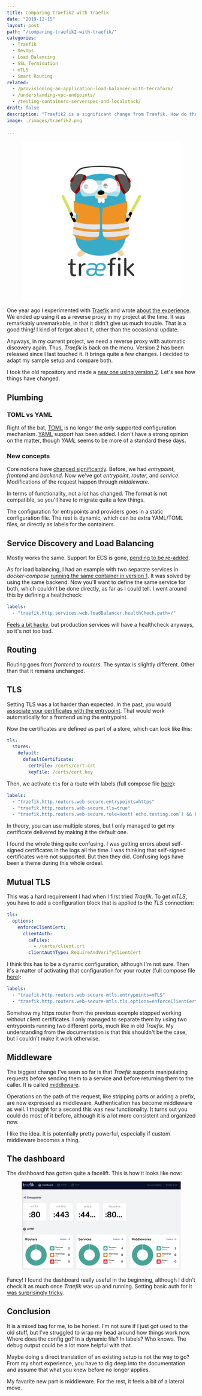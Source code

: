 ```yaml
---
title: Comparing Traefik2 with Traefik
date: "2019-12-15"
layout: post
path: "/comparing-traefik2-with-traefik/"
categories:
  - Traefik
  - DevOps
  - Load Balancing
  - SSL Termination
  - mTLS
  - Smart Routing
related:
  - /provisioning-an-application-load-balancer-with-terraform/
  - /understanding-vpc-endpoints/
  - /testing-containers-serverspec-and-localstack/
draft: false
description: "Traefik2 is a significant change from Traefik. How do the both compare? I have ported an old setup to the new format"
image: ./images/traefik2.png

---
```


<figure class="figure figure--left">
  <img src="./images/traefik2.png" alt="Directing traefik" />
</figure>

One year ago I experimented with [Traefik](https://traefik.io/) and wrote [about the experience](../setting-up-traefik/). We ended up using it as a reverse proxy in my project at the time. It was remarkably unremarkable, in that it didn't give us much trouble. That is a good thing! I kind of forgot about it, other than the occasional update. 

Anyways, in my current project, we need a reverse proxy with automatic discovery again. Thus, *Traefik* is back on the menu. Version 2 has been released since I last touched it. It brings quite a few changes. I decided to adapt my sample setup and compare both.

I took the old repository and made a [new one using version 2](https://github.com/sirech/traefik2-test). Let's see how things have changed.

<!--more-->

## Plumbing

### TOML vs YAML

Right of the bat, [TOML](https://github.com/toml-lang/toml) is no longer the only supported configuration mechanism. [YAML](https://yaml.org/) support has been added. I don't have a strong opinion on the matter, though _YAML_ seems to be more of a standard these days.

### New concepts

Core notions have [changed significantly](https://docs.traefik.io/migration/v1-to-v2/). Before, we had _entrypoint_, _frontend_ and _backend_. Now we've got _entrypoint_, _router_, and _service_. Modifications of the request happen through _middleware_.

In terms of functionality, not a lot has changed. The format is not compatible, so you'll have to migrate quite a few things.

The configuration for entrypoints and providers goes in a static configuration file. The rest is dynamic, which can be extra YAML/TOML files, or directly as labels for the containers.

## Service Discovery and Load Balancing

Mostly works the same. Support for ECS is gone, [pending to be re-added](https://github.com/containous/traefik/issues/4674).

As for load balancing, I had an example with two separate services in _docker-compose_ [running the same container in version 1](https://github.com/sirech/traefik-test/blob/master/docker-compose.app1.yml). It was solved by using the same backend. Now you'll want to define the same service for both, which couldn't be done directly, as far as I could tell. I went around this by defining a healthcheck:

```yaml
labels:
  - "traefik.http.services.web.loadBalancer.healthCheck.path=/"
```

[Feels a bit hacky](https://github.com/sirech/traefik2-test/blob/master/docker-compose.app1.yml), but production services will have a healthcheck anyways, so it's not too bad.

## Routing

Routing goes from _frontend_ to _routers_. The syntax is slightly different. Other than that it remains unchanged.

## TLS

Setting TLS was a lot harder than expected. In the past, you would [associate your certificates with the entrypoint](https://github.com/sirech/traefik-test/blob/master/traefik/traefik.toml#L17-L22). That would work automatically for a frontend using the entrypoint.

Now the certificates are defined as part of a store, which can look like this:

```yaml
tls:
  stores:
    default:
      defaultCertificate:
        certFile: /certs/cert.crt
        keyFile: /certs/cert.key
```

Then, we activate `tls` for a route with labels (full compose file [here](https://github.com/sirech/traefik2-test/blob/master/docker-compose.app2.yml)):

```yaml
labels:
  - "traefik.http.routers.web-secure.entrypoints=https"
  - "traefik.http.routers.web-secure.tls=true"
  - "traefik.http.routers.web-secure.rule=Host(`echo.testing.com`) && Path(`/standard`)"
```

In theory, you can use multiple stores, but I only managed to get my certificate delivered by making it the default one.

I found the whole thing quite confusing. I was getting errors about self-signed certificates in the logs all the time. I was thinking that self-signed certificates were not supported. But then they did. Confusing logs have been a theme during this whole ordeal.

## Mutual TLS

This was a hard requirement I had when I first tried _Traefik_. To get _mTLS_, you have to add a configuration block that is applied to the _TLS_ connection:

```yaml
tls:
  options:
    enforceClientCert:
      clientAuth:
        caFiles:
          - /certs/client.crt
        clientAuthType: RequireAndVerifyClientCert
```

I think this has to be a dynamic configuration, although I'm not sure. Then it's a matter of activating that configuration for your router (full compose file [here](https://github.com/sirech/traefik2-test/blob/master/docker-compose.app3.yml#L4-L12)):

```yaml
labels:
  - "traefik.http.routers.web-secure-mtls.entrypoints=mTLS"
  - "traefik.http.routers.web-secure-mtls.tls.options=enforceClientCert@file"
```

Somehow my https router from the previous example stopped working without client certificates. I only managed to separate them by using two entrypoints running two different ports, much like in old _Traefik_. My understanding from the documentation is that this shouldn't be the case, but I couldn't make it work otherwise.

## Middleware

The biggest change I've seen so far is that _Traefik_ supports manipulating requests before sending them to a service and before returning them to the caller. It is called [middleware](https://docs.traefik.io/middlewares/overview/).

Operations on the path of the request, like stripping parts or adding a prefix, are now expressed as middleware. Authentication has become middleware as well. I thought for a second this was new functionality. It turns out you could do most of it before, although it is a lot more consistent and organized now.

I like the idea. It is potentially pretty powerful, especially if custom middleware becomes a thing.

## The dashboard

The dashboard has gotten quite a facelift. This is how it looks like now:

<figure class="figure">
  <img src="./images/dashboard.png" alt="Traefik's Dashboard Revisited" />
</figure>

Fancy! I found the dashboard really useful in the beginning, although I didn't check it as much once _Traefik_ was up and running. Setting basic auth for it [was surprisingly tricky](https://github.com/sirech/traefik2-test/blob/master/docker-compose.base.yml#L18-L22).

## Conclusion

It is a mixed bag for me, to be honest. I'm not sure if I just got used to the old stuff, but I've struggled to wrap my head around how things work now. Where does the config go? In a dynamic file? In labels? Who knows. The debug output could be a lot more helpful with that.

Maybe doing a direct translation of an existing setup is not the way to go? From my short experience, you have to dig deep into the documentation and assume that what you knew before no longer applies.

My favorite new part is middleware. For the rest, it feels a bit of a lateral move.
